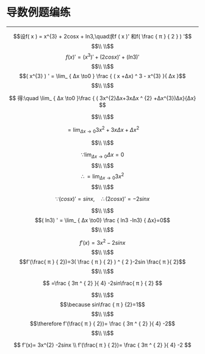 # 导数例题编练

<hr>

$$设f( x ) = x^{3} + 2cosx + ln3,\quad求f ( x )' 和f( \frac { π } { 2 } ) '$$
$$\\ \\$$
$$f( x ) ' = ( x^{3} ) ' + (2cosx)' + ( ln3)'$$
$$\\ \\$$
$$( x^{3} ) ' = \lim_ { Δx \to0 } \frac { ( x +Δx) ^ 3 - x^{3} }{ Δx }$$
$$\\ \\$$

$$
得:\quad
\lim_ { Δx \to0 }\frac { ( 3x^{2}Δx+3xΔx ^ {2} +Δx^{3})Δx}{Δx}
$$

$$\\ \\$$

$$
=\lim_ { Δx \to0} 3x^{2}+3xΔx+Δx^{2}
$$

$$\\ \\$$

$$\because \lim_ {Δx\to0} Δx = 0$$
$$\\ \\$$
$$\therefore =\lim_{ Δx\to0} 3x^{2}$$
$$\\ \\$$

$$
\because ( cosx) ' = sinx,
\quad
\therefore ( 2cosx) '= - 2sinx
$$

$$\\ \\$$
$$( ln3) ' = \lim_ { Δx \to0} \frac { ln3 -ln3} { Δx}=0$$
$$\\ \\$$

$$f'(x)= 3x^{2} -2sinx$$
$$\\ \\$$
$$f'(\frac{ π } { 2})=3( \frac { π } { 2} ) ^ { 2 }-2sin \frac{ π }{ 2}$$
$$\\ \\$$

$$
=\frac { 3π ^ { 2} }{ 4} -2sin\frac{ π } { 2}
$$

$$\\ \\$$
$$\because sin\frac { π } {2}=1$$
$$\\ \\$$
$$\therefore f'(\frac{ π } { 2})= \frac { 3π ^ { 2} }{ 4} -2$$
$$\\ \\$$

$$
f'(x)= 3x^{2} -2sinx
\\
f'(\frac{ π } { 2})= \frac { 3π ^ { 2} }{ 4} -2
$$
